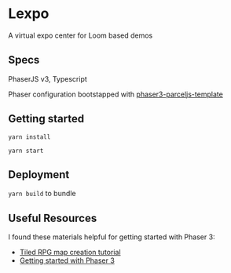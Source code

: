 # Lexpo

A virtual expo center for Loom based demos

## Specs

PhaserJS v3, Typescript

Phaser configuration bootstapped with [phaser3-parceljs-template](https://github.com/ourcade/phaser3-typescript-parcel-template)

## Getting started

`yarn install`

`yarn start`

## Deployment

`yarn build` to bundle

## Useful Resources

I found these materials helpful for getting started with Phaser 3:

- [Tiled RPG map creation tutorial](https://phasertutorials.com/phaser-rpg-tiled-tutorial/)
- [Getting started with Phaser 3](https://phasertutorials.com/phaser-setup-tutorial/)
